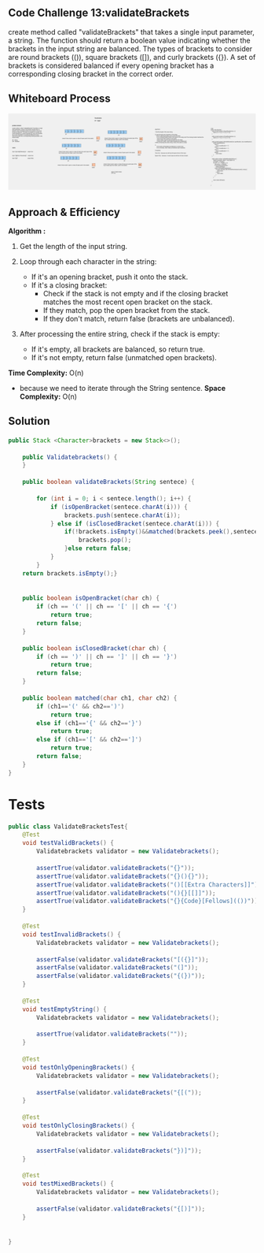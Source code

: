 ## Code Challenge 13:validateBrackets
create method  called "validateBrackets" that takes a single input parameter, a string. The function should return a boolean value indicating whether the brackets in the input string are balanced. The types of brackets to consider are round brackets (()), square brackets ([]), and curly brackets ({}). A set of brackets is considered balanced if every opening bracket has a corresponding closing bracket in the correct order.
## Whiteboard Process
![CC13-validate brackets](whiteboards/CC13-validateBrackets.png)

## Approach & Efficiency 
**Algorithm :**
1. Get the length of the input string.

2. Loop through each character in the string:
    - If it's an opening bracket, push it onto the stack.
    - If it's a closing bracket:
        - Check if the stack is not empty and if the closing bracket matches the most recent open bracket on the stack.
        - If they match, pop the open bracket from the stack.
        - If they don't match, return false (brackets are unbalanced).

3. After processing the entire string, check if the stack is empty:
    - If it's empty, all brackets are balanced, so return true.
    - If it's not empty, return false (unmatched open brackets).

**Time Complexity:** O(n)
- because we need to iterate through the String sentence.
**Space Complexity:** O(n)

## Solution
``` java 
public Stack <Character>brackets = new Stack<>();

    public Validatebrackets() {
    }

    public boolean validateBrackets(String sentece) {

        for (int i = 0; i < sentece.length(); i++) {
            if (isOpenBracket(sentece.charAt(i))) {
                brackets.push(sentece.charAt(i));
            } else if (isClosedBracket(sentece.charAt(i))) {
                if(!brackets.isEmpty()&&matched(brackets.peek(),sentece.charAt(i))){
                    brackets.pop();
                }else return false;
            }
        }
    return brackets.isEmpty();}


    public boolean isOpenBracket(char ch) {
        if (ch == '(' || ch == '[' || ch == '{')
            return true;
        return false;
    }

    public boolean isClosedBracket(char ch) {
        if (ch == ')' || ch == ']' || ch == '}')
            return true;
        return false;
    }

    public boolean matched(char ch1, char ch2) {
        if (ch1=='(' && ch2==')')
            return true;
        else if (ch1=='{' && ch2=='}')
            return true;
        else if (ch1=='[' && ch2==']')
            return true;
        return false;
    }
}


``` 
# Tests
``` java
public class ValidateBracketsTest{
    @Test
    void testValidBrackets() {
        Validatebrackets validator = new Validatebrackets();

        assertTrue(validator.validateBrackets("{}"));
        assertTrue(validator.validateBrackets("{}(){}"));
        assertTrue(validator.validateBrackets("()[[Extra Characters]]"));
        assertTrue(validator.validateBrackets("(){}[[]]"));
        assertTrue(validator.validateBrackets("{}{Code}[Fellows](())"));
    }

    @Test
    void testInvalidBrackets() {
        Validatebrackets validator = new Validatebrackets();

        assertFalse(validator.validateBrackets("[({}]"));
        assertFalse(validator.validateBrackets("(]"));
        assertFalse(validator.validateBrackets("{(})"));
    }

    @Test
    void testEmptyString() {
        Validatebrackets validator = new Validatebrackets();

        assertTrue(validator.validateBrackets(""));
    }

    @Test
    void testOnlyOpeningBrackets() {
        Validatebrackets validator = new Validatebrackets();

        assertFalse(validator.validateBrackets("{[("));
    }

    @Test
    void testOnlyClosingBrackets() {
        Validatebrackets validator = new Validatebrackets();

        assertFalse(validator.validateBrackets("})]"));
    }

    @Test
    void testMixedBrackets() {
        Validatebrackets validator = new Validatebrackets();

        assertFalse(validator.validateBrackets("{[)]"));
    }


}

```